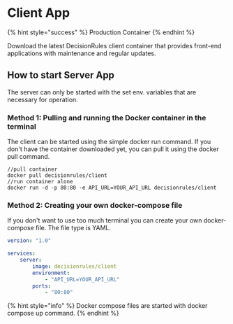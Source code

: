 # Client App

{% hint style="success" %}
Production Container
{% endhint %}

Download the latest DecisionRules client container that provides front-end applications with maintenance and regular updates.

## How to start Server App

The server can only be started with the set env. variables that are necessary for operation.

### Method 1: Pulling and running the Docker container in the terminal

The client can be started using the simple docker run command. If you don't have the container downloaded yet, you can pull it using the docker pull command.

```text
//pull container
docker pull decisionrules/client
//run container alone
docker run -d -p 80:80 -e API_URL=YOUR_API_URL decisionrules/client
```

### Method 2: Creating your own docker-compose file

If you don't want to use too much terminal you can create your own docker-compose file. The file type is YAML.

```yaml
version: "1.0"

services:
    server:
        image: decisionrules/client
        environment:
            - "API_URL=YOUR_API_URL"
        ports:
            - "80:80"
```

{% hint style="info" %}
Docker compose files are started with docker compose up command.
{% endhint %}

